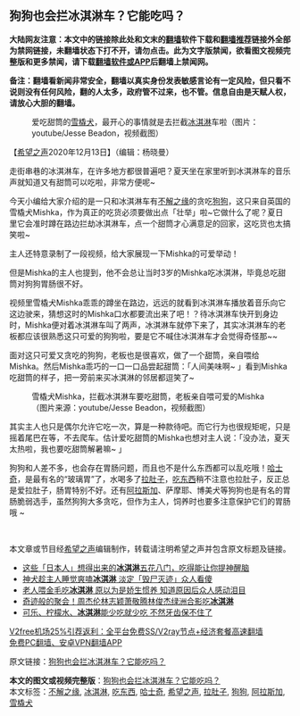  <h2>狗狗也会拦冰淇淋车？它能吃吗？</h2> <p class="notice"><b>大陆网友注意：本文中的链接除此处和文末的<a href="https://github.com/bannedbook/fanqiang" >翻墙</a>软件下载和<a href="https://github.com/killgcd/justmysocks/blob/master/README.md">翻墙推荐</a>链接外全部为禁网链接，未翻墙状态下打不开，请勿点击。此为文字版禁闻，欲看图文视频完整版和更多禁闻，请下载<a href="https://github.com/bannedbook/fanqiang">翻墙软件或APP</a>后翻墙上禁闻网。</p><p>备注：翻墙看新闻非常安全，翻墙以真实身份发表敏感言论有一定风险，但只看不说则没有任何风险，翻的人太多，政府管不过来，也不管。信息自由是天赋人权，请放心大胆的翻墙。</b></p>  <div class="entry"> <figure><figcaption>爱吃甜筒的<a href="https://www.bannedbook.org/bnews/tag/%e9%9b%aa%e6%a9%87%e7%8a%ac/" class="st_tag internal_tag" rel="tag" title="标签 雪橇犬 下的日志">雪橇犬</a>，最开心的事情就是去拦截<a href="https://www.bannedbook.org/bnews/tag/%E5%86%B0%E6%B7%87%E6%B7%8B/" class="st_tag internal_tag" rel="tag" title="标签 冰淇淋 下的日志">冰淇淋</a>车啦（图片：youtube/Jesse Beadon，视频截图）</figcaption></figure> <p>【<span class='wp_keywordlink_affiliate'><a href="https://www.soundofhope.org" title="希望之声" target="_blank">希望之声</a></span>2020年12月13日】（编辑：杨晓曼）</p> <p>走街串巷的冰淇淋车，在许多地方都很普遍吧？夏天坐在家里听到冰淇淋车的音乐声就知道又有甜筒可以吃啦，非常方便呢~</p> <p>今天小编给大家介绍的是一只和冰淇淋车有<a href="https://www.bannedbook.org/bnews/tag/%E4%B8%8D%E8%A7%A3%E4%B9%8B%E7%BC%98/" class="st_tag internal_tag" rel="tag" title="标签 不解之缘 下的日志">不解之缘</a>的贪吃<a href="https://www.bannedbook.org/bnews/tag/%e7%8b%97%e7%8b%97/" class="st_tag internal_tag" rel="tag" title="标签 狗狗 下的日志">狗狗</a>，这只来自英国的雪橇犬Mishka，作为真正的吃货必须要做出点「壮举」啦~它做什么了呢？夏日里它会准时蹲在路边拦劫冰淇淋车，点一个甜筒才心满意足的回家，这吃货也太搞笑啦~</p> <p>主人还特意录制了一段视频，给大家展现一下Mishka的可爱举动！</p>  <p>但是Mishka的主人也提到，他不会总让当时3岁的Mishka吃冰淇淋，毕竟总吃甜筒对狗狗胃肠很不好。</p> <p>视频里雪橇犬Mishka乖乖的蹲坐在路边，远远的就看到冰淇淋车播放着音乐向它这边驶来，猜想这时的Mishka口水都要流出来了吧！？待冰淇淋车快开到身边时，Mishka便对着冰淇淋车叫了两声，冰淇淋车就停下来了，其实冰淇淋车的老板都应该很熟悉这只可爱的狗狗啦，要是它不喊住冰淇淋车才会觉得奇怪那~~</p> <p>面对这只可爱又贪吃的狗狗，老板也是很喜欢，做了一个甜筒，亲自喂给Mishka。然后Mishka乖巧的一口一口品尝起甜筒：「人间美味啊~ 」看到Mishka吃甜筒的样子，把一旁前来买冰淇淋的邻居都逗笑了~</p> <figure><figcaption> 雪橇犬Mishka，拦截冰淇淋车要吃甜筒，老板亲自喂可爱的Mishka（图片来源：youtube/Jesse Beadon，视频截图）</figcaption></figure> <p>其实主人也只是偶尔允许它吃一次，算是一种款待吧。而它行为也很规矩呢，只是摇着尾巴在等，不去爬车。估计爱吃甜筒的Mishka也想对主人说：「没办法，夏天太热啦，我也要吃甜筒解暑嘛~ 」</p>  <p>狗狗和人差不多，也会存在胃肠问题，而且也不是什么东西都可以乱吃哦！<a href="https://www.bannedbook.org/bnews/tag/%e5%93%88%e5%a3%ab%e5%a5%87/" class="st_tag internal_tag" rel="tag" title="标签 哈士奇 下的日志">哈士奇</a>，是最有名的“玻璃胃”了，水喝多了<a href="https://www.bannedbook.org/bnews/tag/%E6%8B%89%E8%82%9A%E5%AD%90/" class="st_tag internal_tag" rel="tag" title="标签 拉肚子 下的日志">拉肚子</a>，<a href="https://www.bannedbook.org/bnews/tag/%E5%90%83%E4%B8%9C%E8%A5%BF/" class="st_tag internal_tag" rel="tag" title="标签 吃东西 下的日志">吃东西</a>稍不注意也拉肚子，反正总是爱拉肚子，肠胃特别不好。还有<a href="https://www.bannedbook.org/bnews/tag/%e9%98%bf%e6%8b%89%e6%96%af%e5%8a%a0/" class="st_tag internal_tag" rel="tag" title="标签 阿拉斯加 下的日志">阿拉斯加</a>、萨摩耶、博美犬等狗狗也是有名的胃肠脆弱选手，虽然狗狗大多贪吃，但作为主人，饲养时也要多注意保护它们的胃肠哦 ~</p> <p></p> <p> </p> <p>本文章或节目经<a href="https://www.bannedbook.org/bnews/tag/%e5%b8%8c%e6%9c%9b%e4%b9%8b%e5%a3%b0/" class="st_tag internal_tag" rel="tag" title="标签 希望之声 下的日志">希望之声</a>编辑制作，转载请注明希望之声并包含原文标题及链接。</p>  <ul class='op-related-articles' title='相关阅读'> <li><a href='https://www.bannedbook.org/bnews/comments/20201021/1417624.html' target='_blank'>这些「日本人」想得出来的<b>冰淇淋</b>五花八门，吃得能让你提神醒脑</a></li> <li><a href='https://www.bannedbook.org/bnews/funmedia/20200928/1404328.html' target='_blank'>神犬趁主人睡觉爽嗑<b>冰淇淋</b> 淡定「毁尸灭迹」众人看傻</a></li> <li><a href='https://www.bannedbook.org/bnews/funmedia/20200701/1353780.html' target='_blank'>老人喂金毛吃<b>冰淇淋</b> 原以为是娇生惯养 知道原因后众人感动泪目</a></li> <li><a href='https://www.bannedbook.org/bnews/yule/20200522/1332361.html' target='_blank'>奇迹般的聚会！周杰伦林志颖萧敬腾林俊杰绿洲合影吃<b>冰淇淋</b></a></li> <li><a href='https://www.bannedbook.org/bnews/funmedia/20200515/1328818.html' target='_blank'>可乐、柠檬水、<b>冰淇淋</b>能少吃就少吃 不然牙齿保不住了</a></li> </ul> <p class="texttj"> <a href="https://www.bannedbook.org/forum23/topic22702.html" target="_blank">V2free机场25%引荐返利：全平台免费SS/V2ray节点+经济套餐高速翻墙</a><br/> <a href="https://github.com/bannedbook/fanqiang/wiki/%E7%A6%81%E9%97%BB%E7%BD%91%E5%AE%89%E5%8D%93%E7%BF%BB%E5%A2%99%E6%96%B0%E9%97%BBAPP" target="_blank">免费PC翻墙、安卓VPN翻墙APP</a></p><p>原文链接：<a class="src_link"  href="https://www.soundofhope.org/post/267200" target="_blank">狗狗也会拦冰淇淋车？它能吃吗？</a></p><a name='sharetosocial'></a>       <div><b>本文的图文或视频完整版</b>：<a href='https://www.bannedbook.org/bnews/comments/20201213/1447026.html'>狗狗也会拦冰淇淋车？它能吃吗？</a></div>  </div><!--END ENTRY--> <div class="postfooter"> <div>本文标签：<a href="https://www.bannedbook.org/bnews/tag/%E4%B8%8D%E8%A7%A3%E4%B9%8B%E7%BC%98/" rel="tag">不解之缘</a>, <a href="https://www.bannedbook.org/bnews/tag/%E5%86%B0%E6%B7%87%E6%B7%8B/" rel="tag">冰淇淋</a>, <a href="https://www.bannedbook.org/bnews/tag/%E5%90%83%E4%B8%9C%E8%A5%BF/" rel="tag">吃东西</a>, <a href="https://www.bannedbook.org/bnews/tag/%e5%93%88%e5%a3%ab%e5%a5%87/" rel="tag">哈士奇</a>, <a href="https://www.bannedbook.org/bnews/tag/%e5%b8%8c%e6%9c%9b%e4%b9%8b%e5%a3%b0/" rel="tag">希望之声</a>, <a href="https://www.bannedbook.org/bnews/tag/%E6%8B%89%E8%82%9A%E5%AD%90/" rel="tag">拉肚子</a>, <a href="https://www.bannedbook.org/bnews/tag/%e7%8b%97%e7%8b%97/" rel="tag">狗狗</a>, <a href="https://www.bannedbook.org/bnews/tag/%e9%98%bf%e6%8b%89%e6%96%af%e5%8a%a0/" rel="tag">阿拉斯加</a>, <a href="https://www.bannedbook.org/bnews/tag/%e9%9b%aa%e6%a9%87%e7%8a%ac/" rel="tag">雪橇犬</a></div>  </div><!--END POSTFOOTER--> 